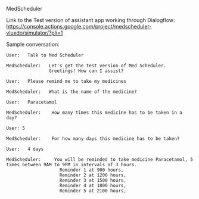 MedScheduler


Link to the Test version of assistant app working through Dialogflow:
https://console.actions.google.com/project/medscheduler-vluxdo/simulator/?pli=1

Sample conversation: 

    User:   Talk to Med Scheduler

    MedScheduler:   Let's get the test version of Med Scheduler.
                    Greetings! How can I assist?
    
    User:   Please remind me to take my medicines

    MedScheduler:   What is the name of the medicine?

    User:   Paracetamol

    MedScheduler:    How many times this medicine has to be taken in a day?

    User: 5

    MedScheduler:    For how many days this medicine has to be taken?

    User:   4 days

    MedScheduler:     You will be reminded to take medicine Paracetamol, 5 times between 9AM to 9PM in intervals of 3 hours.
                        Reminder 1 at 900 hours, 
                        Reminder 2 at 1200 hours, 
                        Reminder 3 at 1500 hours, 
                        Reminder 4 at 1800 hours, 
                        Reminder 5 at 2100 hours, 